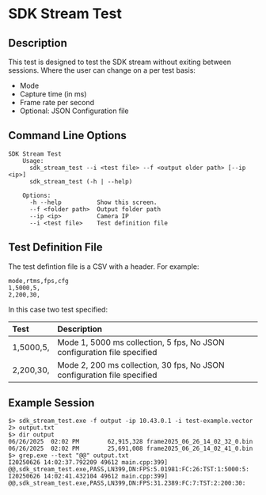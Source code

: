 # SDK Stream Test

## Description

This test is designed to test the SDK stream without exiting between sessions. Where the user can change on a per test basis:

* Mode
* Capture time (in ms)
* Frame rate per second
* Optional: JSON Configuration file

## Command Line Options

```
SDK Stream Test
    Usage:
      sdk_stream_test --i <test file> --f <output older path> [--ip <ip>]
      sdk_stream_test (-h | --help)

    Options:
      -h --help          Show this screen.
      --f <folder path>  Output folder path
      --ip <ip>          Camera IP
      --i <test file>    Test definition file
``` 

## Test Definition File

The test defintion file is a CSV with a header. For example:

```
mode,rtms,fps,cfg
1,5000,5,
2,200,30,
```
In this case two test specified:

| Test | Description |
|:-----|:------------|
| 1,5000,5, | Mode 1, 5000 ms collection, 5 fps, No JSON configuration file specified |
| 2,200,30, | Mode 2, 200 ms collection, 30 fps, No JSON configuration file specified |

## Example Session

```
$> sdk_stream_test.exe -f output -ip 10.43.0.1 -i test-example.vector 2> output.txt
$> dir output
06/26/2025  02:02 PM        62,915,328 frame2025_06_26_14_02_32_0.bin
06/26/2025  02:02 PM        25,691,008 frame2025_06_26_14_02_41_0.bin
$> grep.exe --text "@@" output.txt
I20250626 14:02:37.792209 49612 main.cpp:399] @@,sdk_stream_test.exe,PASS,LN399,DN:FPS:5.01981:FC:26:TST:1:5000:5:
I20250626 14:02:41.432104 49612 main.cpp:399] @@,sdk_stream_test.exe,PASS,LN399,DN:FPS:31.2389:FC:7:TST:2:200:30:
```

